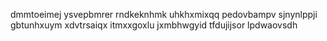 dmmtoeimej
ysvepbmrer rndkeknhmk uhkhxmixqq
pedovbampv sjnynlppji gbtunhxuym xdvtrsaiqx itmxxgoxlu jxmbhwgyid tfdujijsor lpdwaovsdh
